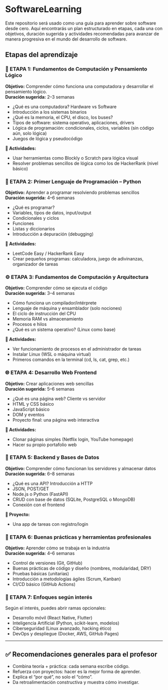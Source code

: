 # SoftwareLearning

Este repositorio será usado como una guía para aprender sobre software desde cero. Aquí encontrarás un plan estructurado en etapas, cada una con objetivos, duración sugerida y actividades recomendadas para avanzar de manera progresiva en el mundo del desarrollo de software.

## Etapas del aprendizaje

### 🧭 ETAPA 1: Fundamentos de Computación y Pensamiento Lógico
**Objetivo:** Comprender cómo funciona una computadora y desarrollar el pensamiento lógico.  
**Duración sugerida:** 2–3 semanas

- ¿Qué es una computadora? Hardware vs Software
- Introducción a los sistemas binarios
- ¿Qué es la memoria, el CPU, el disco, los buses?
- Tipos de software: sistema operativo, aplicaciones, drivers
- Lógica de programación: condicionales, ciclos, variables (sin código aún, solo lógica)
- Juegos de lógica y pseudocódigo

**📘 Actividades:**
- Usar herramientas como Blockly o Scratch para lógica visual
- Resolver problemas sencillos de lógica como los de HackerRank (nivel básico)

### 🧠 ETAPA 2: Primer Lenguaje de Programación – Python
**Objetivo:** Aprender a programar resolviendo problemas sencillos  
**Duración sugerida:** 4–6 semanas

- ¿Qué es programar?
- Variables, tipos de datos, input/output
- Condicionales y ciclos
- Funciones
- Listas y diccionarios
- Introducción a depuración (debugging)

**📘 Actividades:**
- LeetCode Easy / HackerRank Easy
- Crear pequeños programas: calculadora, juego de adivinanzas, organizador de tareas

### ⚙️ ETAPA 3: Fundamentos de Computación y Arquitectura
**Objetivo:** Comprender cómo se ejecuta el código  
**Duración sugerida:** 3–4 semanas

- Cómo funciona un compilador/intérprete
- Lenguaje de máquina y ensamblador (solo nociones)
- El ciclo de instrucción del CPU
- Memoria RAM vs almacenamiento
- Procesos e hilos
- ¿Qué es un sistema operativo? (Linux como base)

**📘 Actividades:**
- Ver funcionamiento de procesos en el administrador de tareas
- Instalar Linux (WSL o máquina virtual)
- Primeros comandos en la terminal (cd, ls, cat, grep, etc.)

### 🌐 ETAPA 4: Desarrollo Web Frontend
**Objetivo:** Crear aplicaciones web sencillas  
**Duración sugerida:** 5–6 semanas

- ¿Qué es una página web? Cliente vs servidor
- HTML y CSS básico
- JavaScript básico
- DOM y eventos
- Proyecto final: una página web interactiva

**📘 Actividades:**
- Clonar páginas simples (Netflix login, YouTube homepage)
- Hacer su propio portafolio web

### 🔄 ETAPA 5: Backend y Bases de Datos
**Objetivo:** Comprender cómo funcionan los servidores y almacenar datos  
**Duración sugerida:** 6–8 semanas

- ¿Qué es una API? Introducción a HTTP
- JSON, POST/GET
- Node.js o Python (FastAPI)
- CRUD con base de datos (SQLite, PostgreSQL o MongoDB)
- Conexión con el frontend

**📘 Proyecto:**
- Una app de tareas con registro/login

### 🧪 ETAPA 6: Buenas prácticas y herramientas profesionales
**Objetivo:** Aprender cómo se trabaja en la industria  
**Duración sugerida:** 4–6 semanas

- Control de versiones (Git, GitHub)
- Buenas prácticas de código y diseño (nombres, modularidad, DRY)
- Pruebas básicas (unitarias)
- Introducción a metodologías ágiles (Scrum, Kanban)
- CI/CD básico (GitHub Actions)

### 🧠 ETAPA 7: Enfoques según interés
Según el interés, puedes abrir ramas opcionales:

- Desarrollo móvil (React Native, Flutter)
- Inteligencia Artificial (Python, scikit-learn, modelos)
- Ciberseguridad (Linux avanzado, hacking ético)
- DevOps y despliegue (Docker, AWS, GitHub Pages)

---

## ✅ Recomendaciones generales para el profesor
- Combina teoría + práctica: cada semana escribe código.
- Refuerza con proyectos: hacer es la mejor forma de aprender.
- Explica el “por qué”, no solo el “cómo”.
- Da retroalimentación constructiva y muestra cómo investigar.

